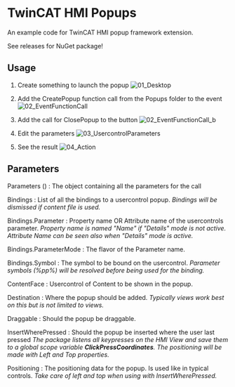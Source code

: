 # TwinCAT HMI Popups
An example code for TwinCAT HMI popup framework extension.

See releases for NuGet package!

## Usage
1. Create something to launch the popup
![01_Desktop](https://user-images.githubusercontent.com/74287696/154477252-eaf43690-9969-4357-b933-16732c3ee477.JPG)

2. Add the CreatePopup function call from the Popups folder to the event
![02_EventFunctionCall](https://user-images.githubusercontent.com/74287696/154477283-13d8ae8d-029f-44a4-8763-695cb8277ab6.JPG)

3. Add the call for ClosePopup to the button
![02_EventFunctionCall_b](https://user-images.githubusercontent.com/74287696/154478190-57fb0ab3-4578-4e5c-9fbd-e24060ffe4d3.JPG)

4. Edit the parameters
![03_UsercontrolParameters](https://user-images.githubusercontent.com/74287696/154477299-e1bec8e9-c9ed-47fa-a8d8-ef3eac16b8c2.JPG)

5. See the result
![04_Action](https://user-images.githubusercontent.com/74287696/154477309-a63030ba-0eaf-4344-aef4-de58860f31af.JPG)

## Parameters

Parameters ()
: The object containing all the parameters for the call

Bindings
: List of all the bindings to a usercontrol popup.
*Bindings will be dismissed if content file is used.*

Bindings.Parameter
: Property name OR Attribute name of the usercontrols parameter.
*Property name is named "Name" if "Details" mode is not active.*
*Attribute Name can be seen also when "Details" mode is active.*

Bindings.ParameterMode
: The flavor of the Parameter name.

Bindings.Symbol
: The symbol to be bound on the usercontrol.
*Parameter symbols (%pp%) will be resolved before being used for the binding.*

ContentFace
: Usercontrol of Content to be shown in the popup.

Destination
: Where the popup should be added.
*Typically views work best on this but is not limited to views.*

Draggable
: Should the popup be draggable.

InsertWherePressed
: Should the popup be inserted where the user last pressed
*The package listens all keypresses on the HMI View and save them to a global scope variable **ClickPressCoordinates**.*
*The positioning will be made with Left and Top properties.*

Positioning
: The positioning data for the popup. Is used like in typical controls.
*Take care of left and top when using with InsertWherePressed.*